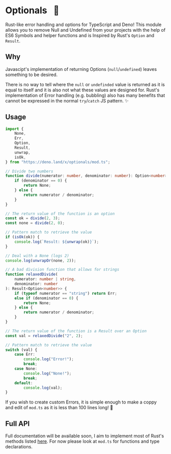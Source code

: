 # Optionals&nbsp;&nbsp; 🦀

Rust-like error handling and options for TypeScript and Deno! This module allows you to remove Null and Undefined from your projects with the help of ES6 Symbols and helper functions and is Inspired by Rust's `Option` and `Result`.

## Why

Javascipt's implementation of returning Options (`null`/`undefined`) leaves something to be desired. 

There is no way to tell where the `null` or `undefinded` value is returned as it is equal to itself and it is also not what these values are designed for. 
Rust's implementation of Error handling (e.g. bubbling) also has many benefits that cannot be expressed in the normal `try`/`catch` JS pattern. ✨

## Usage

```ts
import {
    None,
    Err,
    Option,
    Result,
    unwrap,
    isOk,
} from "https://deno.land/x/optionals/mod.ts";

// Divide two numbers
function divide(numerator: number, denominator: number): Option<number> {
    if (denominator == 0) {
        return None;
    } else {
        return numerator / denominator;
    }
}

// The return value of the function is an option
const ok = divide(2, 3);
const none = divide(2, 0);

// Pattern match to retrieve the value
if (isOk(ok)) {
    console.log(`Result: ${unwrap(ok)}`);
}

// Deal with a None (logs 2)
console.log(unwrapOr(none, 2));

// A bad division function that allows for strings
function relaxedDivide(
    numerator: number | string,
    denominator: number
): Result<Option<number>> {
    if (typeof numerator == "string") return Err;
    else if (denominator == 0) {
        return None;
    } else {
        return numerator / denominator;
    }
}

// The return value of the function is a Result over an Option
const val = relaxedDivide("2", 2);

// Pattern match to retrieve the value
switch (val) {
    case Err:
        console.log("Error!");
        break;
    case None:
        console.log("None!");
        break;
    default:
        console.log(val);
}
```

If you wish to create custom Errors, it is simple enough to make a coppy and edit of `mod.ts` as it is less than 100 lines long! 🚀

## Full API

Full documentation will be available soon, I aim to implement most of Rust's methods listed [here](https://doc.rust-lang.org/std/option/enum.Option.html).
For now please look at `mod.ts` for functions and type declarations.
